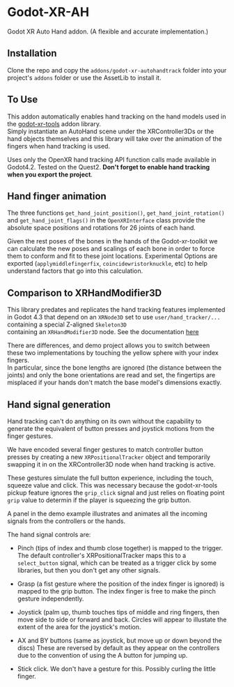 # Godot-XR-AH
Godot XR Auto Hand addon. (A flexible and accurate implementation.)

## Installation

Clone the repo and copy the `addons/godot-xr-autohandtrack` folder into your project's `addons` folder 
or use the AssetLib to install it.

## To Use

This addon automatically enables hand tracking on the hand models used in the 
[godot-xr-tools](https://github.com/GodotVR/godot-xr-tools) addon library.  
Simply instantiate an AutoHand scene under the XRController3Ds or the 
hand objects themselves and this library will take over the animation of 
the fingers when hand tracking is used.

Uses only the OpenXR hand tracking API function calls made available in Godot4.2.
Tested on the Quest2.  **Don't forget to enable hand tracking 
when you export the project**.

## Hand finger animation

The three functions `get_hand_joint_position()`, `get_hand_joint_rotation()` 
and `get_hand_joint_flags()` in the `OpenXRInterface` class 
provide the absolute space positions and rotations for 26 joints of each hand.  

Given the rest poses of the bones in the hands of the Godot-xr-toolkit 
we can calculate the new poses and scalings of each bone in order to force 
them to conform and fit to these joint locations.  Experimental Options are 
exported (`applymiddlefingerfix`, `coincidewristorknuckle`, etc) to help understand 
factors that go into this calculation.

## Comparison to XRHandModifier3D

This library predates and replicates the hand tracking features implemented 
in Godot 4.3 that depend on an `XRNode3D` set to use `user/hand_tracker/...` 
containing a special Z-aligned `Skeleton3D`  
containing an `XRHandModifier3D` node.
See the documentation [here](https://docs.godotengine.org/en/latest/tutorials/xr/openxr_hand_tracking.html)

There are differences, and demo project allows you to switch between these 
two implementations by touching the yellow sphere with your index fingers.  
In particular, since the bone lengths are ignored (the distance between the 
joints) and only the bone orientations are read and set, the fingertips are 
misplaced if your hands don't match the base model's dimensions exactly.


## Hand signal generation

Hand tracking can't do anything on its own without the capability to  
generate the equivalent of button presses and joystick motions from the 
finger gestures.

We have encoded several finger gestures to match controller button presses by 
creating a new `XRPositionalTracker` object and temporarily swapping it in on the 
XRController3D node when hand tracking is active.  

These gestures simulate the full button experience, including the touch, squeeze value 
and click.  This was necessary because the godot-xr-tools pickup feature ignores the 
`grip_click` signal and just relies on floating point `grip` value to determin if the 
player is squeezing the grip button.  

A panel in the demo example illustrates and animates all the incoming signals from the 
controllers or the hands.

The hand signal controls are:
	
* Pinch (tips of index and thumb close together) is mapped to the trigger.  The 
default controller's XRPositionalTracker maps this to a `select_button` signal, 
which can be treated as a trigger click by some libraries, but then you 
don't get any other signals.

* Grasp (a fist gesture where the position of the index finger is ignored) is 
mapped to the grip button.  The index finger is free to make the pinch gesture 
independently.  

* Joystick (palm up, thumb touches tips of middle and ring fingers, then 
move side to side or forward and back.  Circles will appear to illustate 
the extent of the area for the joystick's motion.

* AX and BY buttons (same as joystick, but move up or down beyond the discs)
These are reversed by default as they appear on the controllers due to the 
convention of using the A button for jumping up.

* Stick click.  We don't have a gesture for this.  Possibly curling the little finger.
